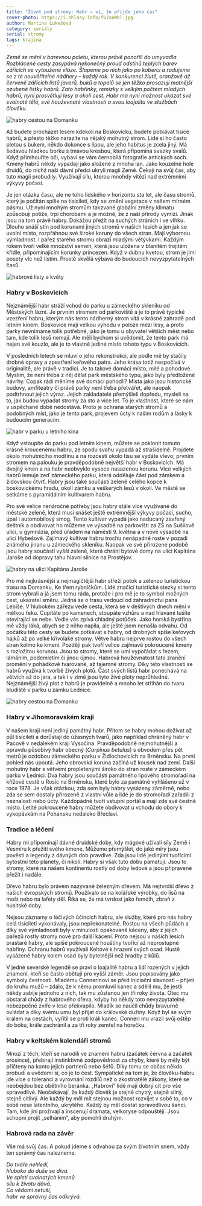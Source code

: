 ```yaml
---
title: "Život pod stromy: Habr – ví, že přijde jeho čas"
cover-photo: https://i.ohlasy.info/fG7x6Wbl.jpg
author: Martina Lukešová
category: seriály
serial: stromy
tags: krajina
---
```


*Země se mění v barevnou paletu, kterou právě ponořili do umyvadla. Rozblácené cesty zasypává nekonečný proud odstínů teplých barev zářících ve vytoužené vláze. Šlapeme po nich jako po koberci a radujeme se z té neuvěřitelné nádhery – každý rok. V konkurenci žlutě, oranžově až červeně zářících listů javorů, buků a topolů se jen těžko prosazují matnější ozubené lístky habrů. Zato habřinky, remízky s velkým počtem mladých habrů, nyní prosvětlují lesy a okolí cest. Habr má nyní možnost ukázat své svalnaté tělo, své houževnaté vlastnosti a svou loajalitu ve službách člověku.*

<img src="https://i.ohlasy.info/fG7x6Wb.jpg" alt="habry cestou na Domanku" class="img-responsive img-popup" data-author="Martina Lukešová">

Až budete procházet lesem kdekoli na Boskovicku, budete potkávat tisíce habrů, a přesto těžko narazíte na nějaký mohutný strom. Lidé si ho často pletou s bukem, někdo dokonce s lípou, ale jeho habitus je zcela jiný. Má šedavou hladkou borku s tmavou kresbou, která připomíná svazky svalů. Když přimhouříte oči, vybaví se vám černobílá fotografie antických soch. Kmeny habrů někdy vypadají jako složené z mnoha lan. Jako kouzelné hole druidů, do nichž naši dávní předci ukryli magii Země. Čekají na svůj čas, aby tuto magii probudily. Využívají sílu, kterou mnohdy vítězí nad extrémními výkyvy počasí.

Je jen otázka času, ale ne toho lidského v horizontu sta let, ale času stromů, který je počítán spíše na tisíciletí, kdy se změní vegetace v našem mírném pásmu. Už nyní mnohým stromům takzvané globální změny klimatu způsobují potíže, trpí chorobami a je možné, že z naší přírody vymizí. Jinak jsou na tom právě habry. Dokážou přežít na suchých stráních i ve vlhku. Dlouho snáší stín pod korunami jiných stromů v našich lesích a jen jak se uvolní místo, rozpřáhnou své široké koruny do všech stran. Mají výbornou výmladnost. I pařez starého stromu obrazí mladými větývkami. Každým rokem tvoří velké množství semen, která jsou uložena v blanitém trojitém křídle, připomínajícím korunky princezen. Když v dubnu kvetou, strom je jimi posetý víc než listím. Prostě skvělá výbava do budoucích nevyzpytatelných časů.

<img src="https://i.ohlasy.info/TlZVgmR.jpg" alt="habrové listy a květy" class="img-responsive img-popup" data-author="Martina Lukešová">

### Habry v Boskovicích

Nejznámější habr stráží vchod do parku u zámeckého skleníku od Městských lázní. Je prvním stromem od parkoviště a je to právě typické vzezření habru, kterým nás tento nádherný strom vítá v krásné zahradě pod letním kinem. Boskovice mají velkou výhodu v poloze mezi lesy, a proto parky nevnímáme tolik potřebné, jako je tomu u obyvatel větších měst nebo tam, kde tolik lesů nemají. Ale měli bychom si uvědomit, že tento park má nejen své kouzlo, ale je to vlastně jediné místo tohoto typu v Boskovicích.

V posledních letech se mluví o jeho rekonstrukci, ale podle mě by stačily drobné opravy a zpestření keřového patra. Jeho krása totiž nespočívá v originalitě, ale právě v tradici. Je to takové domácí místo, milé a pohodové. Myslím, že není třeba z něj dělat park městského typu, jako byly předložené návrhy. Copak rádi měníme své domácí pohodlí? Místa jako jsou historické budovy, amfiteátry či právě parky není třeba přetvářet, ale naopak podtrhnout jejich výraz. Jejich zakladatelé přemýšleli dopředu, mysleli na to, jak budou vypadat stromy za sto a více let. To je vlastnost, které se nám v uspěchané době nedostává. Proto je ochrana starých stromů a podobných míst, jako je tento park, projevem úcty k našim rodům a lásky k budoucím generacím.

<img src="https://i.ohlasy.info/BsC361M.jpg" alt="habr v parku u letního kina" class="img-responsive img-popup" data-author="Martina Lukešová">

Když vstoupíte do parku pod letním kinem, můžete se poklonit tomuto krásně kroucenému habru, ze spodu svahu vypadá až strašidelně. Projdete okolo mohutnícího modřínu a na rozcestí okolo tisu se vydáte vlevo; prvním stromem na palouku je pravděpodobně největší habr v Boskovicích. Má dvojitý kmen a na habr neobvykle vysoce nasazenou korunu. Více velkých habrů lemuje zeď zámeckého parku, která odděluje část pod zámkem a židovskou čtvrť. Habry jsou také součástí zeleně celého kopce k boskovickému hradu, okolí zámku a veškerých lesů v okolí. Ve městě se setkáme s pyramidálním kultivarem habru.

Pro své velice nenáročné potřeby jsou habry stále více využívané do městské zeleně, která musí snášet ještě extrémnější výkyvy počasí, sucho, úpal i automobilový smog. Tento kultivar vypadá jako naducaný zavřený deštník a obdivovat ho můžeme ve výsadbě na parkovišti za ZŠ na Sušilově ulici, u gymnázia, před úřadem na náměstí 9. května a v nové výsadbě na ulici Hybešově. Zajímavý kultivar habru trochu nenápadně roste v pozadí známého jinanu u zámeckého skleníku. Naopak ve své přirozené podobě jsou habry součástí vyšší zeleně, která chrání bytové domy na ulici Kapitána Jaroše od dopravy tahu hlavní silnice na Prostějov.

<img src="https://i.ohlasy.info/qbmFDxv.jpg" alt="habry na ulici Kapitána Jaroše" class="img-responsive img-popup" data-author="Martina Lukešová">

Pro mě nejkrásnější a nejmagičtější habr střeží potok a zelenou turistickou trasu na Domanku, Ke třem rybníčkům. Lidé značící turistické stezky si tento strom vybrali a já jsem tomu ráda, protože i pro mě je to symbol možných cest, ukazatel směru. Jedná se o trasu vedoucí od zahradnictví pana Lebiše. V hlubokém zářezu vede cesta, která se v deštivých dnech mění v mělkou řeku. Cupitáte po kamenech, stoupáte vzhůru a nad hlavami tušíte otevírající se nebe. Vedle vás zpívá chladný potůček. Jako horská bystřina mě vždy láká, abych se z něho napila, ale ještě jsem nenašla odvahu. Od počátku této cesty se budete potkávat s habry, od drobných spíše keřových hájků až po velké křivolaké stromy. Větve habru nejprve rostou do všech stran kolmo ke kmeni. Později pak tvoří velice zajímavé pokroucené kmeny s rozložitou korunou. Jsou to stromy, které se umí vypořádat s řezem, lámáním, podemletím či jinou újmou. Habrová houževnatost tato zranění promění v pohádkově tvarované, až tajemné stromy. Díky této vlastnosti se habrů využívá k tvorbě živých plotů. Část svých listů habr ponechává na větvích až do jara, a tak i v zimě jsou tyto živé ploty neprůhledné. Nejznámější živý plot z habrů je pravidelně a mnoho let stříhán do tvaru bludiště v parku u zámku Lednice.

<img src="https://i.ohlasy.info/qJZPxzC.jpg" alt="habry cestou na Domanku" class="img-responsive img-popup" data-author="Martina Lukešová">

### Habry v Jihomoravském kraji

V našem kraji není jediný památný habr. Přitom se habry mohou dožívat až půl tisíciletí a dorůstají do úžasných tvarů, jako například chráněný habr v Pacově v nedalekém kraji Vysočina. Pravděpodobně nejmohutnější a opravdu působivý habr obecný (*Carpinus betulas*) s obvodem přes pět metrů je ozdobou zámeckého parku v Židlochovicích na Brněnsku. Na první pohled nás upoutá. Jeho obrovská koruna začíná už kousek nad zemí. Další mohutný habr s větvemi propletenými široko do stran roste v zámeckém parku v Lednici. Dva habry jsou součástí památného lipového stromořadí na křížové cestě u Rosic na Brněnsku, které bylo za památné vyhlášeno už v roce 1978. Je však otázkou, zda sem byly habry vysázeny záměrně, nebo zda se sem dostaly přirozeně z vlastní vůle a lidé je do stromořadí zařadili z neznalosti nebo úcty. Každopádně tvoří vstupní portál a mají zde své čestné místo. Letité pokroucené habry můžete obdivovat u vchodu do obory k vykopávkám na Pohansku nedaleko Břeclavi.

### Tradice a léčení

Habry mi připomínají dávné druidské doby, kdy mágové užívali síly Země i Vesmíru k přežití svého kmene. Můžeme přemýšlet, do jaké míry jsou pověsti a legendy z dávných dob pravdivé. Zda jsou lidé jedinými tvořícími bytostmi této planety, či nikoli. Habry si však tuto dobu pamatují. Jsou to stromy, které na našem kontinentu rostly od doby ledové a jsou připravené přežít i nadále.

Dřevo habru bylo právem nazývané železným dřevem. Má nejtvrdší dřevo z našich evropských stromů. Používalo se na kolářské výrobky, do lisů na mošt nebo na lafety děl. Říká se, že má tvrdost jako řemdih, zbraň z husitské doby.

Nejsou záznamy o léčivých účincích habru, ale služby, které pro nás habry celá tisíciletí vykonávaly, jsou nepřekonatelné. Rostou na všech půdách a díky své výmladnosti byly v minulosti opakovaně káceny, aby z jejich pařezů rostly stromy nové pro další kácení. Proto nejsou v našich lesích prastaré habry, ale spíše pokroucené houštiny tvořící až neprostupné habřiny. Ochranu habrů využívali Keltové k hrazení svých osad. Hustě vysázené habry kolem osad byly bytelnější než hradby z kůlů.

V jedné severské legendě se praví o loajalitě habru a lidí rozených v jejich znamení, kteří se často obětují pro vyšší záměr. Jsou popisovány jako symboly čestnosti. Mladému Connerinovi se před iniciační slavností – přijetí do kruhu mužů – zdálo, že k němu promluvil kanec a sdělil mu, že jestli někdy zabije jednoho z nich, tak mu zůstanou jen tři roky života. Otec mu obstaral chůdy z habrového dřeva, kdyby ho někdy toto nevyzpytatelné nebezpečné zvíře v lese překvapilo. Mladík se naučil chůdy bravurně ovládat a díky svému umu byl přijat do královské dužiny. Když byl se svým králem na cestách, vyřítil se proti králi kanec. Conneri mu vrazil svůj oštěp do boku, krále zachránil a za tři roky zemřel na horečku.

### Habry v keltském kalendáři stromů

Mnozí z těch, kteří se narodili ve znamení habru (začátek června a začátek prosince), přebírají instinktivně zodpovědnost za chyby, které by měly být přičteny na konto jejich partnerů nebo šéfů. Díky tomu se občas někdo probudí a uvědomí si, co je to čest. Sympatické na tom je, že člověku-habru jde více o toleranci a vyrovnání rozdílů než o zkostnatělé zákony, které se neobejdou bez obětního beránka. „Habroví“ lidé mají dobrý cit pro vše spravedlivé. Neočekávají, že každý člověk je stejně chytrý, stejně silný, stejně citlivý. Ale každý by měl mít stejnou možnost rozvíjet v sobě to, co v sobě nese latentního, ukrytého. Každý by měl dostat spravedlivou šanci. Tam, kde jiní prožívají a inscenují dramata, velkoryse odpouštějí. Jsou schopni projít „selháním“, aby pomohli druhým.

### Habrová rada na závěr

Vše má svůj čas. A pokud jdeme s odvahou za svým životním snem, vždy ten správný čas nalezneme.

*Do tváře nehledí,  
hluboko do duše se dívá.  
Ve spleti svalnatých kmenů  
sílu k životu dává.  
Co vědomí netuší,  
habr ve správný čas odkrývá.*

